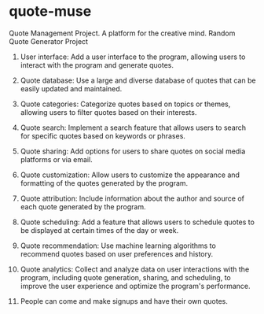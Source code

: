# quote-muse
Quote Management Project. A platform for the creative mind.
Random Quote Generator Project

1. User interface: Add a user interface to the program, allowing users to interact with the program and generate quotes.

2. Quote database: Use a large and diverse database of quotes that can be easily updated and maintained.

3. Quote categories: Categorize quotes based on topics or themes, allowing users to filter quotes based on their interests.

4. Quote search: Implement a search feature that allows users to search for specific quotes based on keywords or phrases.

5. Quote sharing: Add options for users to share quotes on social media platforms or via email.

6. Quote customization: Allow users to customize the appearance and formatting of the quotes generated by the program.

7. Quote attribution: Include information about the author and source of each quote generated by the program.

8. Quote scheduling: Add a feature that allows users to schedule quotes to be displayed at certain times of the day or week.

9. Quote recommendation: Use machine learning algorithms to recommend quotes based on user preferences and history.

10. Quote analytics: Collect and analyze data on user interactions with the program, including quote generation, sharing, and scheduling, to improve the user experience and optimize the program's performance.

11. People can come and make signups and have their own quotes.
